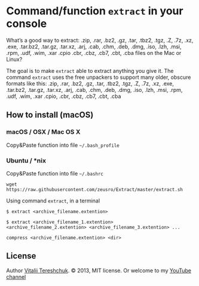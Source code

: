 Command/function `extract` in your console
=================================

What’s a good way to extract: .zip, .rar, .bz2, .gz, .tar, .tbz2, .tgz, .Z, .7z, .xz, .exe, .tar.bz2, .tar.gz, .tar.xz, .arj, .cab, .chm, .deb, .dmg, .iso, .lzh, .msi, .rpm, .udf, .wim, .xar .cpio .cbr, .cbz, .cb7, .cbt, .cba files on the Mac or Linux?

The goal is to make `extract` able to extract anything you give it. The command `extract` uses the free unpackers to support many older, obscure formats like this: .zip, .rar, .bz2, .gz, .tar, .tbz2, .tgz, .Z, .7z, .xz, .exe, .tar.bz2, .tar.gz, .tar.xz, .arj, .cab, .chm, .deb, .dmg, .iso, .lzh, .msi, .rpm, .udf, .wim, .xar .cpio, .cbr, .cbz, .cb7, .cbt, .cba


How to install (macOS)
-------------------------

### macOS / OSX / Mac OS X
Copy&Paste function into file `~/.bash_profile`

### Ubuntu / *nix
Copy&Paste function into file `~/.bashrc`


    wget https://raw.githubusercontent.com/zeusro/Extract/master/extract.sh

Using command `extract`, in a terminal

```
$ extract <archive_filename.extention>

$ extract <archive_filename_1.extention> <archive_filename_2.extention> <archive_filename_3.extention> ...

compress <archive_filename.extention> <dir>
```

License
-------
Author [Vitalii Tereshchuk](http://dotoca.net). &copy; 2013, MIT license.
Or welcome to my <a href='https://www.youtube.com/user/xVoLAnD'>YouTube channel</a>
